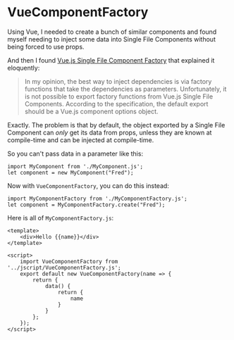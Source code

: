# VueComponentFactory

Using Vue, I needed to create a bunch of similar components and found myself
needing to inject some data into Single File Components without being forced to
use props.

And then I found [Vue.js Single File Component
Factory](https://markus.oberlehner.net/blog/vue-single-file-component-factory/)
that explained it eloquently:

> In my opinion, the best way to inject dependencies is via factory functions
> that take the dependencies as parameters. Unfortunately, it is not possible
> to export factory functions from Vue.js Single File Components. According
> to the specification, the default export should be a Vue.js component
> options object.

Exactly. The problem is that by default, the object exported by a Single File
Component can *only* get its data from props, unless they are known at
compile-time and can be injected at compile-time.

So you can't pass data in a parameter like this:

    import MyComponent from './MyComponent.js';
    let component = new MyComponent("Fred");

Now with `VueComponentFactory`, you can do this instead:

    import MyComponentFactory from './MyComponentFactory.js';
    let component = MyComponentFactory.create("Fred");

Here is all of `MyComponentFactory.js`:

    <template>
        <div>Hello {{name}}</div>
    </template>

    <script>
        import VueComponentFactory from '../jscript/VueComponentFactory.js';
        export default new VueComponentFactory(name => {
            return {
                data() {
                    return {
                        name
                    }
                }
            };
        });
    </script>

